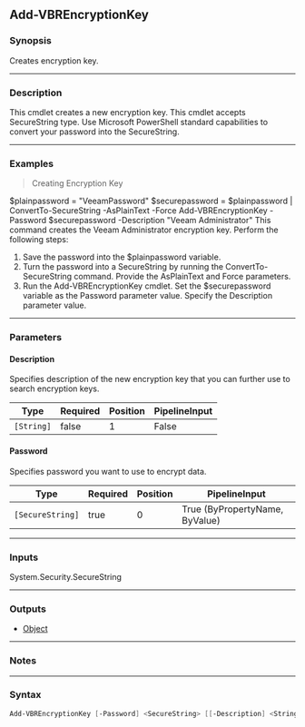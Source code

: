 Add-VBREncryptionKey
--------------------

### Synopsis
Creates encryption key.

---

### Description

This cmdlet creates a new encryption key.
This cmdlet accepts SecureString type. Use Microsoft PowerShell standard capabilities to convert your password into the SecureString.

---

### Examples
> Creating Encryption Key

$plainpassword = "VeeamPassword"
$securepassword = $plainpassword | ConvertTo-SecureString -AsPlainText -Force
Add-VBREncryptionKey -Password $securepassword -Description "Veeam Administrator"
This command creates the Veeam Administrator encryption key.
Perform the following steps:
1. Save the password into the $plainpassword variable.
2. Turn the password into a SecureString by running the ConvertTo-SecureString command. Provide the AsPlainText and Force parameters.
3. Run the Add-VBREncryptionKey cmdlet. Set the $securepassword variable as the Password parameter value. Specify the Description parameter value.

---

### Parameters
#### **Description**
Specifies description of the new encryption key that you can further use to search encryption keys.

|Type      |Required|Position|PipelineInput|
|----------|--------|--------|-------------|
|`[String]`|false   |1       |False        |

#### **Password**
Specifies password you want to use to encrypt data.

|Type            |Required|Position|PipelineInput                 |
|----------------|--------|--------|------------------------------|
|`[SecureString]`|true    |0       |True (ByPropertyName, ByValue)|

---

### Inputs
System.Security.SecureString

---

### Outputs
* [Object](https://learn.microsoft.com/en-us/dotnet/api/System.Object)

---

### Notes

---

### Syntax
```PowerShell
Add-VBREncryptionKey [-Password] <SecureString> [[-Description] <String>] [<CommonParameters>]
```
